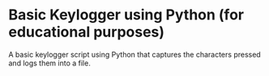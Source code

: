 # Basic Keylogger using Python (for educational purposes)

A basic keylogger script using Python that captures the characters pressed and logs them into a file.